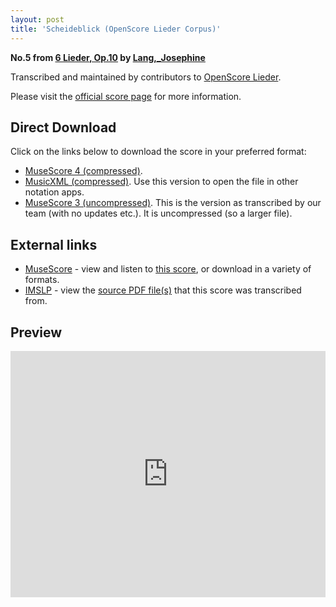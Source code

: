 ```yaml
---
layout: post
title: 'Scheideblick (OpenScore Lieder Corpus)'
---
```


__No.5 from [6 Lieder, Op.10](https://fourscoreandmore.org/OpenScore/Lang%2C_Josephine/6_Lieder%2C_Op.10/) by [Lang,_Josephine](https://fourscoreandmore.org/OpenScore/Lang%2C_Josephine)__

Transcribed and maintained by contributors to [OpenScore Lieder].

Please visit the [official score page] for more information.

[official score page]: https://musescore.com/openscore-lieder-corpus/scores/5002160
[OpenScore Lieder]: https://musescore.com/openscore-lieder-corpus

## Direct Download

Click on the links below to download the score in your preferred format:
- [MuseScore 4 (compressed)](https://fourscoreandmore.org/OpenScore/Lang%2C_Josephine/6_Lieder%2C_Op.10/5_Scheideblick.mscz).
- [MusicXML (compressed)](https://fourscoreandmore.org/OpenScore/Lang%2C_Josephine/6_Lieder%2C_Op.10/5_Scheideblick.mxl). Use this version to open the file in other notation apps.
- [MuseScore 3 (uncompressed)](https://raw.githubusercontent.com/OpenScore/Lieder/refs/heads/main/scores/Lang%2C_Josephine/6_Lieder%2C_Op.10/5_Scheideblick/lc5002160.mscx). This is the version as transcribed by our team (with no updates etc.). It is uncompressed (so a larger file).

## External links

- [MuseScore] - view and listen to [this score][MuseScore], or download in a variety of formats.
- [IMSLP] - view the [source PDF file(s)][IMSLP] that this score was transcribed from.

[MuseScore]: https://musescore.com/score/5002160
[IMSLP]: https://imslp.org/wiki/Special:ReverseLookup/227283

## Preview

<iframe width="100%" height="394" src="https://musescore.com/openscore-lieder-corpus/scores/5002160/embed" frameborder="0" allowfullscreen allow="autoplay; fullscreen"></iframe>
